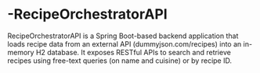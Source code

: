# -RecipeOrchestratorAPI
RecipeOrchestratorAPI is a Spring Boot-based backend application that loads recipe data from an external API (dummyjson.com/recipes) into an in-memory H2 database. It exposes RESTful APIs to search and retrieve recipes using free-text queries (on name and cuisine) or by recipe ID.

